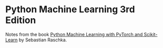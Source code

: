 Python Machine Learning 3rd Edition
===================================
Notes from the book [Python Machine Learning with PyTorch and Scikit-Learn](https://sebastianraschka.com/books/#machine-learning-with-pytorch-and-scikit-learn) by Sebastian Raschka.
